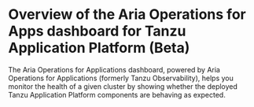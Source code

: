 # Overview of the Aria Operations for Apps dashboard for Tanzu Application Platform (Beta)

The Aria Operations for Applications dashboard, powered by Aria Operations for Applications
(formerly Tanzu Observability), helps you monitor the health of a given cluster by showing whether
the deployed Tanzu Application Platform components are behaving as expected.